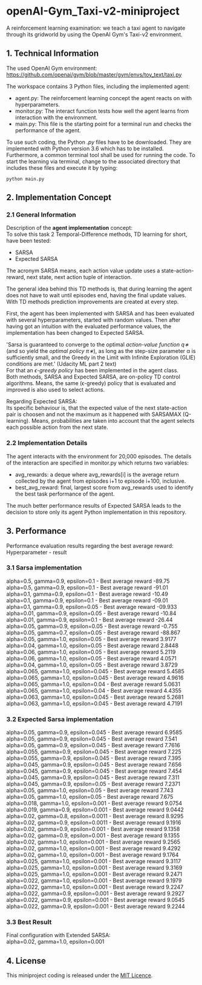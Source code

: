 # openAI-Gym_Taxi-v2-miniproject
A reinforcement learning examination: we teach a taxi agent to navigate through its gridworld by using the OpenAI Gym's Taxi-v2 environment.


## 1. Technical Information

The used OpenAI Gym environment: https://github.com/openai/gym/blob/master/gym/envs/toy_text/taxi.py

The workspace contains 3 Python files, including the implemented agent:
- agent.py: The reinforcement learning concept the agent reacts on with hyperparameters. 
- monitor.py: The interact function tests how well the agent learns from interaction with the environment. 
- main.py: This file is the starting point for a terminal run and checks the performance of the agent. 

To use such coding, the Python _.py_ files have to be downloaded. They are implemented with Python version 3.6 which has to be installed.
Furthermore, a common terminal tool shall be used for running the code.
To start the learning via terminal, change to the associated directory that includes these files and execute it by typing:
```
python main.py
```


## 2. Implementation Concept

### 2.1 General Information

Description of the **agent implementation** concept:<br>
To solve this task 2 Temporal-Difference methods, TD learning for short, have been tested:
- SARSA
- Expected SARSA

The acronym SARSA means, each action value update uses a state-action-reward, next state, next action tuple of interaction.

The general idea behind this TD methods is, that during learning the agent does not have to wait until episodes end, having the final update values. With TD methods prediction improvements are created at every step.

First, the agent has been implemented with SARSA and has been evaluated with several hyperparameters, started with random values. Then after having got an intuition with the evaluated performance values, the implementation has been changed to Expected SARSA. 

'Sarsa is guaranteed to converge to the optimal _action-value function q∗_ (and so yield the _optimal policy π∗_), as long as the step-size parameter α is sufficiently small, and the Greedy in the Limit with Infinite Exploration (GLIE) conditions are met.' (Udacity ML part 2 text)<br>
For that an _ϵ-greedy policy_ has been implemented in the agent class.<br>
Both methods, SARSA and Expected SARSA, are on-policy TD control algorithms. Means, the same (ϵ-greedy) policy that is evaluated and improved is also used to select actions.

Regarding Expected SARSA:<br>
Its specific behaviour is, that the expected value of the next state-action pair is choosen and not the maximum as it happened with SARSAMAX (Q-learning). Means, probabilities are taken into account that the agent selects each possible action from the next state.

### 2.2 Implementation Details

The agent interacts with the environment for 20,000 episodes. The details of the interaction are specified in monitor.py which returns two variables:
- avg_rewards: a deque where avg_rewards[i] is the average return collected by the agent from episodes i+1 to episode i+100, inclusive.
- best_avg_reward: final, largest score from avg_rewards used to identify the best task performance of the agent.

The much better performance results of Expected SARSA leads to the decision to store only its agent Python implementation in this repository.


## 3. Performance

Performance evaluation results regarding the best average reward:<br>
Hyperparameter - result

### 3.1 Sarsa implementation

alpha=0.5, gamma=0.9, epsilon=0.1 - Best average reward -89.75<br>
alpha=0.5, gamma=0.9, epsilon=0.1 - Best average reward -91.01<br>
alpha=0.1, gamma=0.9, epsilon=0.1 - Best average reward -10.49<br>
alpha=0.1, gamma=0.9, epsilon=0.1 - Best average reward -09.01<br>
alpha=0.1, gamma=0.9, epsilon=0.05 - Best average reward -09.933<br>
alpha=0.01, gamma=0.9, epsilon=0.05 - Best average reward -10.84<br>
alpha=0.01, gamma=0.9, epsilon=0.1 - Best average reward -26.44<br>
alpha=0.05, gamma=0.9, epsilon=0.05 - Best average reward -0.755<br>
alpha=0.05, gamma=0.7, epsilon=0.05 - Best average reward -88.867<br>
alpha=0.05, gamma=1.0, epsilon=0.05 - Best average reward 3.9177<br>
alpha=0.04, gamma=1.0, epsilon=0.05 - Best average reward 2.8448<br>
alpha=0.06, gamma=1.0, epsilon=0.05 - Best average reward 5.2119<br>
alpha=0.06, gamma=1.0, epsilon=0.05 - Best average reward 4.0571<br>
alpha=0.04, gamma=1.0, epsilon=0.05 - Best average reward 3.8729<br>
alpha=0.065, gamma=1.0, epsilon=0.045 - Best average reward 5.4585<br>
alpha=0.065, gamma=1.0, epsilon=0.045 - Best average reward 4.9616<br>
alpha=0.065, gamma=1.0, epsilon=0.04 - Best average reward 5.0631<br>
alpha=0.065, gamma=1.0, epsilon=0.04 - Best average reward 4.4355<br>
alpha=0.063, gamma=1.0, epsilon=0.045 - Best average reward 5.2681<br>
alpha=0.063, gamma=1.0, epsilon=0.045 - Best average reward 4.7191


### 3.2 Expected Sarsa implementation

alpha=0.05, gamma=0.9, epsilon=0.045 - Best average reward 6.9585<br>
alpha=0.05, gamma=0.9, epsilon=0.045 - Best average reward 7.541<br>
alpha=0.05, gamma=0.9, epsilon=0.045 - Best average reward 7.7616<br>
alpha=0.055, gamma=0.9, epsilon=0.045 - Best average reward 7.225<br>
alpha=0.055, gamma=0.9, epsilon=0.045 - Best average reward 7.395<br>
alpha=0.045, gamma=0.9, epsilon=0.045 - Best average reward 7.656<br>
alpha=0.045, gamma=0.9, epsilon=0.045 - Best average reward 7.454<br>
alpha=0.045, gamma=0.9, epsilon=0.045 - Best average reward 7.311<br>
alpha=0.045, gamma=0.9, epsilon=0.05 - Best average reward 7.2371<br>
alpha=0.05, gamma=1.0, epsilon=0.05 - Best average reward 7.743<br>
alpha=0.05, gamma=1.0, epsilon=0.05 - Best average reward 7.675<br>
alpha=0.018, gamma=1.0, epsilon=0.001 - Best average reward 9.0754<br>
alpha=0.019, gamma=0.9, epsilon=0.001 - Best average reward 9.0442<br>
alpha=0.02, gamma=0.8, epsilon=0.0011 - Best average reward 8.9295<br>
alpha=0.02, gamma=0.9, epsilon=0.0011 - Best average reward 9.1916<br>
alpha=0.02, gamma=0.9, epsilon=0.001 - Best average reward 9.1358<br>
alpha=0.02, gamma=0.9, epsilon=0.001 - Best average reward 9.1355<br>
alpha=0.02, gamma=1.0, epsilon=0.001 - Best average reward 9.2565<br>
alpha=0.02, gamma=1.0, epsilon=0.001 - Best average reward 9.4292<br>
alpha=0.02, gamma=1.0, epsilon=0.001 - Best average reward 9.1764<br>
alpha=0.025, gamma=1.0, epsilon=0.001 - Best average reward 9.3117<br>
alpha=0.025, gamma=1.0, epsilon=0.001 - Best average reward 9.3169<br>
alpha=0.025, gamma=1.0, epsilon=0.001 - Best average reward 9.2471<br>
alpha=0.022, gamma=1.0, epsilon=0.001 - Best average reward 9.1979<br>
alpha=0.022, gamma=1.0, epsilon=0.001 - Best average reward 9.2247<br>
alpha=0.022, gamma=0.9, epsilon=0.001 - Best average reward 9.2927<br>
alpha=0.022, gamma=0.9, epsilon=0.001 - Best average reward 9.0545<br>
alpha=0.022, gamma=0.9, epsilon=0.001 - Best average reward 9.2244


### 3.3 Best Result

Final configuration with Extended SARSA:<br>
alpha=0.02, gamma=1.0, epsilon=0.001


## 4. License
This miniproject coding is released under the [MIT Licence](https://github.com/IloBe/openAI-Gym_Taxi-v2-miniproject/LICENCE).

